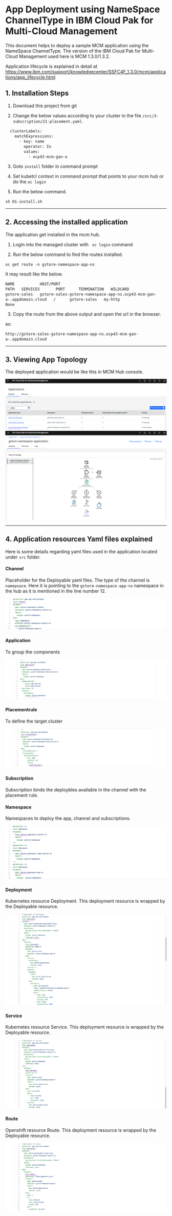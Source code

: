 # App Deployment using NameSpace ChannelType in IBM Cloud Pak for Multi-Cloud Management

This document helps to deploy a sample MCM application using the NameSpace ChannelType. The  version of the IBM Cloud Pak for Multi-Cloud Management used here is MCM 1.3.0/1.3.2.

Application lifecycle is explained in detail at https://www.ibm.com/support/knowledgecenter/SSFC4F_1.3.0/mcm/applications/app_lifecycle.html


## 1. Installation Steps

1. Download this project from git

2. Change the below values according to your cluster in the file `/src/3-subscription/21-placement.yaml`. 

```
  clusterLabels:
    matchExpressions:
      - key: name
        operator: In
        values:
          - ocp43-mcm-gan-a
```

3. Goto `install` folder in command prompt

4. Set kubetcl context in command prompt that points to your mcm hub or do the `oc login`

5. Run the below command.

```
sh 01-install.sh
```

-------------

## 2. Accessing the installed application

The application get installed in the mcm hub.

1. Login into the managed cluster with ` oc login`  command

2. Run the below command to find the routes installed.

```
oc get route -n gstore-namespace-app-ns
```

It may result like the below.
```
NAME           HOST/PORT                                                                                                                 PATH   SERVICES       PORT      TERMINATION   WILDCARD
gstore-sales   gstore-sales-gstore-namespace-app-ns.ocp43-mcm-gan-a-.appdomain.cloud   /      gstore-sales   my-http                 None

```

3. Copy the route from the above output and open the url in the browser.

ex:
```
http://gstore-sales-gstore-namespace-app-ns.ocp43-mcm-gan-a-.appdomain.cloud
```

----------

## 3. Viewing App Topology

The deployed application would be like this in MCM Hub console.

<img src="images/01-applications.png" >

<img src="images/02-app-toplogy.png" >

----------

## 4. Application resources Yaml files explained

Here is some details regarding yaml files used in the application located under `src` folder.

#### Channel

Placeholder for the Deployable yaml files. The type of the channel is `namepsace`. Here it is pointing to the `gstore-namespace-app-ns` namespace in the hub as it is mentioned in the line number 12. 

<img src="images/10-channel.png" >

#### Application

To group the components

<img src="images/11-application.png" >

#### Placementrule

To define the target cluster

<img src="images/12-placementrule.png" >

#### Subscription

Subscription binds the deploybles available in the channel with the placement rule.

#### Namespace

Namespaces to deploy the app, channel and subscriptions.

<img src="images/14-namespace.png" >

#### Deployment

Kubernetes resource  Deployment. This deployment resource is wrapped by the Deployable resource.

<img src="images/16-deployment.png" >

#### Service

Kubernetes resource  Service.  This deployment resource is wrapped by the Deployable resource.

<img src="images/17-service.png" >

#### Route

Openshift resource  Route.  This deployment resource is wrapped by the Deployable resource.

<img src="images/18-route.png" >



